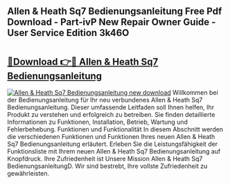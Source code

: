 ## Allen & Heath Sq7 Bedienungsanleitung Free Pdf Download - Part-ivP New Repair Owner Guide - User Service Edition 3k46O

# <h2><a href="http://df2ssfe.blite.top/?on=Allen+%26+Heath+Sq7+Bedienungsanleitung">🔗Download 👉🔴 Allen & Heath Sq7 Bedienungsanleitung</a></h2>

[![Allen & Heath Sq7 Bedienungsanleitung new download](https://i.imgur.com/lujVjoI.png)](http://df2ssfe.blite.top/?on=Allen+%26+Heath+Sq7+Bedienungsanleitung)
Willkommen bei der Bedienungsanleitung für Ihr neu verbundenes Allen & Heath Sq7 Bedienungsanleitung. Dieser umfassende Leitfaden soll Ihnen helfen, Ihr Produkt zu verstehen und erfolgreich zu betreiben. Sie finden detaillierte Informationen zu Funktionen, Installation, Betrieb, Wartung und Fehlerbehebung. Funktionen und Funktionalität In diesem Abschnitt werden die verschiedenen Funktionen und Funktionen Ihres neuen Allen & Heath Sq7 Bedienungsanleitung erläutert. Erleben Sie die Leistungsfähigkeit der Funktionsliste mit Ihrem neuen Allen & Heath Sq7 Bedienungsanleitung auf Knopfdruck. Ihre Zufriedenheit ist Unsere Mission Allen & Heath Sq7 BedienungsanleitungD. Wir sind bestrebt, Ihre vollste Zufriedenheit zu gewährleisten.

